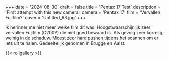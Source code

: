 +++
date = '2024-08-30'
draft = false
title = 'Pentax 17 Test'
description = 'First attempt with this new camera.'
camera = 'Pentax 17'
film = 'Vervallen Fujifilm?'
cover = 'Untitled_63.jpg'
+++

Ik herinner me niet meer welke film dit was. Hoogstwaarschijnlijk zeer vervallen Fujifilm (C200?) die niet goed bewaard is. 
Als gevolg zeer korrelig, weinig in de schaduw. Moest zeer hard pushen tijdens het scannen om er iets uit te halen.
Gedeeltelijk genomen in Brugge en Aalst.

{{< rollgallery >}}

